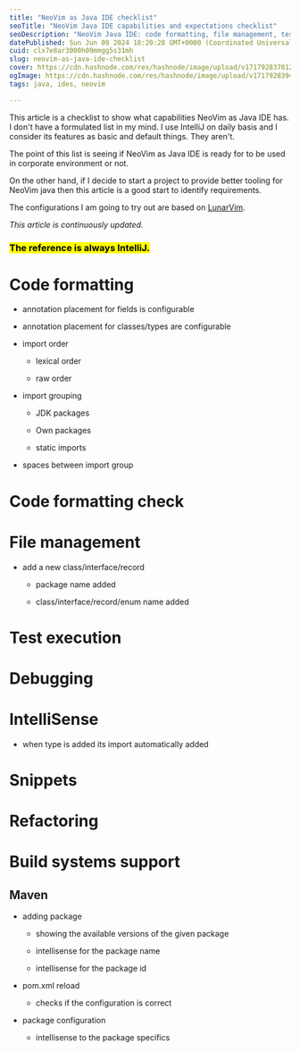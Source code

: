 ```yaml
---
title: "NeoVim as Java IDE checklist"
seoTitle: "NeoVim Java IDE capabilities and expectations checklist"
seoDescription: "NeoVim Java IDE: code formatting, file management, test execution, debugging, IntelliSense, build system support"
datePublished: Sun Jun 09 2024 10:20:28 GMT+0000 (Coordinated Universal Time)
cuid: clx7e8ar3000h09mmgg5s31mh
slug: neovim-as-java-ide-checklist
cover: https://cdn.hashnode.com/res/hashnode/image/upload/v1717928378123/255f339d-38b1-44ac-b769-a00ea052a537.jpeg
ogImage: https://cdn.hashnode.com/res/hashnode/image/upload/v1717928394168/1d879d5d-1198-4872-85d3-dc4285be6a8b.jpeg
tags: java, ides, neovim

---
```


This article is a checklist to show what capabilities NeoVim as Java IDE has. I don't have a formulated list in my mind. I use IntelliJ on daily basis and I consider its features as basic and default things. They aren't.

The point of this list is seeing if NeoVim as Java IDE is ready for to be used in corporate environment or not.

On the other hand, if I decide to start a project to provide better tooling for NeoVim java then this article is a good start to identify requirements.

The configurations I am going to try out are based on [LunarVim](https://lunarvim.org).

*This article is continuously updated.*

### <mark>The reference is always IntelliJ.</mark>

# Code formatting

* annotation placement for fields is configurable
    
* annotation placement for classes/types are configurable
    
* import order
    
    * lexical order
        
    * raw order
        
* import grouping
    
    * JDK packages
        
    * Own packages
        
    * static imports
        
* spaces between import group
    

# Code formatting check

# File management

* add a new class/interface/record
    
    * package name added
        
    * class/interface/record/enum name added
        

# Test execution

# Debugging

# IntelliSense

* when type is added its import automatically added
    

# Snippets

# Refactoring

# Build systems support

## Maven

* adding package
    
    * showing the available versions of the given package
        
    * intellisense for the package name
        
    * intellisense for the package id
        
* pom.xml reload
    
    * checks if the configuration is correct
        
* package configuration
    
    * intellisense to the package specifics